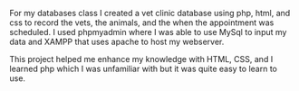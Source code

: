 For my databases class I created a vet clinic database using php, html, and css to record the vets, the animals, 
and the when the appointment was scheduled. I used phpmyadmin where I was able to use MySql to input my data and XAMPP
that uses apache to host my webserver. 



This project helped me enhance my knowledge with HTML, CSS, and I learned php which I was unfamiliar with but it was quite easy to learn to use. 
